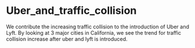 # Uber_and_traffic_collision
We contribute the increasing traffic collision to the introduction of Uber and Lyft. By looking at 3 major cities in California, we see the trend for traffic collision increase after uber and lyft is introduced.
